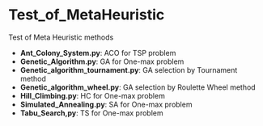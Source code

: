 # Test_of_MetaHeuristic
Test of Meta Heuristic methods
* **Ant_Colony_System.py**: ACO for TSP problem
* **Genetic_Algorithm.py**: GA for One-max problem
* **Genetic_algorithm_tournament.py**: GA selection by Tournament method
* **Genetic_algorithm_wheel.py**: GA selection by Roulette Wheel method
* **Hill_Climbing.py**: HC for One-max problem
* **Simulated_Annealing.py**: SA for One-max problem
* **Tabu_Search,py**: TS for One-max problem
